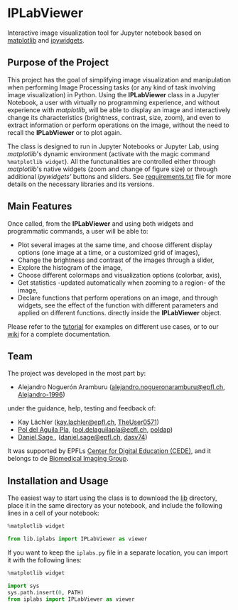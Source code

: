 # IPLabViewer
Interactive image visualization tool for Jupyter notebook based on [matplotlib](https://matplotlib.org/) and [ipywidgets](https://ipywidgets.readthedocs.io/en/latest/). 

## Purpose of the Project
This project has the goal of simplifying image visualization and manipulation when performing Image Processing tasks (or any kind of task involving image visualization) in Python. Using the **IPLabViewer** class in a Jupyter Notebook, a user with virtually no programming experience, and without experience with *matplotlib*, will be able to display an image and interactively change its characteristics (brightness, contrast, size, zoom), and even to extract information or perform operations on the image, without the need to recall the **IPLabViewer** or to plot again.  

The class is designed to run in Jupyter Notebooks or Jupyter Lab, using *matplotlib*'s dynamic environment (activate with the magic command `%matplotlib widget`). All the functunalities are controlled either through *matplotlib*'s native widgets (zoom and change of figure size) or through additional *ipywidgets'* buttons and sliders. See [requirements.txt]() file for more details on the necessary libraries and its versions.

## Main Features 
Once called, from the **IPLabViewer** and using both widgets and programmatic commands, a user will be able to:

* Plot several images at the same time, and choose different display options (one image at a time, or a customized grid of images),
* Change the brightness and contrast of the images through a slider,
* Explore the histogram of the image,
* Choose different colormaps and visualization options (colorbar, axis), 
* Get statistics -updated automatically when zooming to a region- of the image, 
* Declare functions that perform operations on an image, and through widgets, see the effect of the function with different parameters and applied on different functions. directly inside the **IPLabViewer** object.

Please refer to the [tutorial]() for examples on different use cases, or to our [wiki](https://github.com/Biomedical-Imaging-Group/IPLabImageViewer/wiki/Python-IPLabViewer()-Class) for a complete documentation.  

## Team 
The project was developed in the most part by:
* Alejandro Noguerón Aramburu (alejandro.nogueronaramburu@epfl.ch, [Alejandro-1996](https://github.com/Alejandro-1996))

under the guidance, help, testing and feedback of:
* Kay Lächler (kay.lachler@epfl.ch, [TheUser0571](https://github.com/TheUser0571))
* [Pol del Aguila Pla](https://poldap.github.io), (pol.delaguilapla@epfl.ch, [poldap](https://github.com/poldap))
* [Daniel Sage ](http://bigwww.epfl.ch/sage/index.html), (daniel.sage@epfl.ch, [dasv74](https://github.com/dasv74))

It was supported by EPFLs [Center for Digital Education (CEDE)](https://www.epfl.ch/education/educational-initiatives/cede/), and it belongs to de [Biomedical Imaging Group](http://bigwww.epfl.ch/).

## Installation and Usage
The easiest way to start using the class is to download the [lib]() directory, place it in the same directory as your notebook, and include the following lines in a cell of your notebook:
```python
%matplotlib widget

from lib.iplabs import IPLabViewer as viewer
```

If you want to keep the `iplabs.py` file in a separate location, you can import it with the following lines:
```python
%matplotlib widget

import sys  
sys.path.insert(0, PATH)
from iplabs import IPLabViewer as viewer
```
